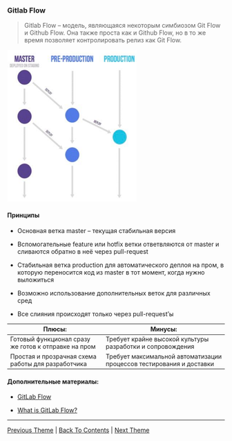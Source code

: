 ### Gitlab Flow

> Gitlab Flow – модель, являющаяся некоторым симбиозом Git Flow и Github Flow. 
Она также проста как и Github Flow, но в то же время позволяет контролировать релиз как Git Flow.

<img src="https://github.com/eldaroid/pictures/blob/master/other/GitlabFlow.jpeg" alt="alt text" width="300" height="350">

#### Принципы

* Основная ветка master – текущая стабильная версия

* Вспомогательные feature или hotfix ветки ответвляются от master и сливаются обратно в неё через pull-request

* Стабильная ветка production для автоматического деплоя на пром, в которую переносится код из master в тот момент, когда нужно выложиться

* Возможно использование дополнительных веток для различных сред

* Все слияния происходят только через pull-request’ы

| Плюсы: | Минусы: |
| ------------- |------------------|
| Готовый функционал сразу же готов к отправке на пром | Требует крайне высокой культуры разработки и сопровождения |
| Простая и прозрачная схема работы для разработчика | Требует максимальной автоматизации процессов тестирования и доставки |

#### Дополнительные материалы:

* [GitLab Flow](https://habrahabr.ru/company/softmart/blog/316686/)

* [What is GitLab Flow?](https://about.gitlab.com/2014/09/29/gitlab-flow/ )

---

[Previous Theme](/Common/Git/Gitflow.md) | [Back To Contents](https://github.com/eldaroid/iOSWiki) |  [Next Theme](/Common/Git/Markdown.md)

